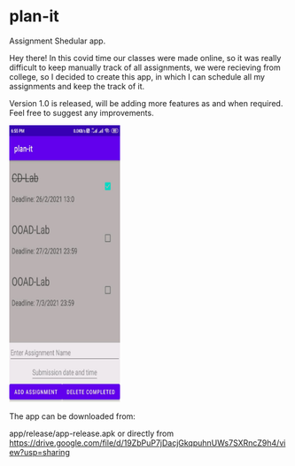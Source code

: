 # plan-it
Assignment Shedular app.

Hey there!
In this covid time our classes were made online, so it was really difficult to keep manually track of all assignments, we were recieving from college, 
so I decided to create this app, in which I can schedule all my assignments and keep the track of it.

Version 1.0 is released, will be adding more features as and when required. Feel free to suggest any improvements.

<img src = "https://github.com/RaiLokesh/plan-it/blob/master/plan-it.jpeg" width="200" height="500">

The app can be downloaded from: 

app/release/app-release.apk
	or directly from
https://drive.google.com/file/d/19ZbPuP7jDacjGkqpuhnUWs7SXRncZ9h4/view?usp=sharing
